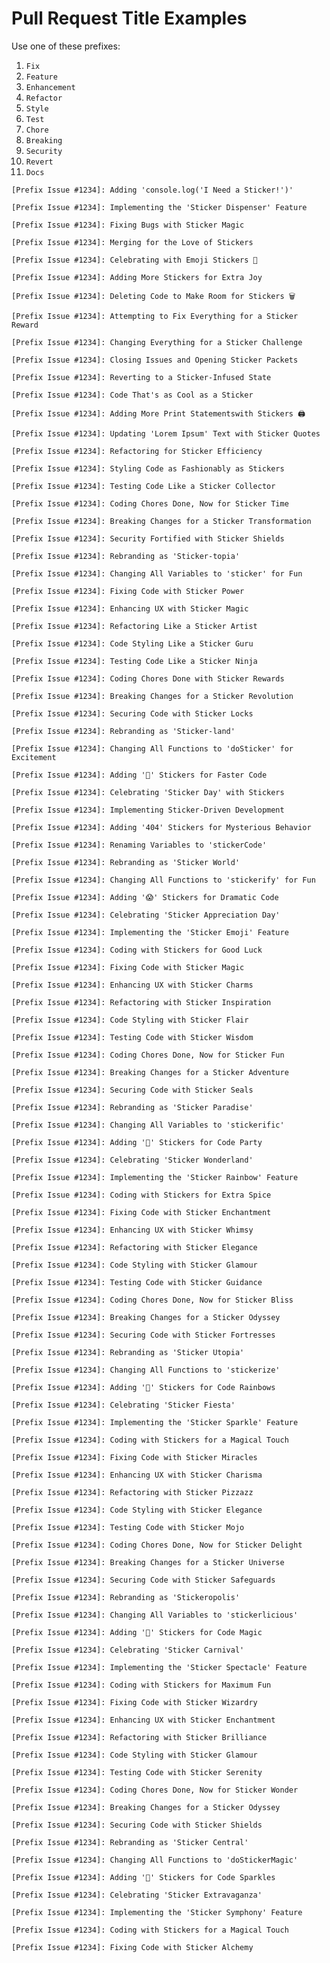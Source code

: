# Pull Request Title Examples

Use one of these prefixes:

1. `Fix`
2. `Feature`
3. `Enhancement`
4. `Refactor`
5. `Style`
6. `Test`
7. `Chore`
8. `Breaking`
9. `Security`
10. `Revert`
11. `Docs`

```
[Prefix Issue #1234]: Adding 'console.log('I Need a Sticker!')'
```

```
[Prefix Issue #1234]: Implementing the 'Sticker Dispenser' Feature
```

```
[Prefix Issue #1234]: Fixing Bugs with Sticker Magic
```

```
[Prefix Issue #1234]: Merging for the Love of Stickers
```

```
[Prefix Issue #1234]: Celebrating with Emoji Stickers 🎉
```

```
[Prefix Issue #1234]: Adding More Stickers for Extra Joy
```

```
[Prefix Issue #1234]: Deleting Code to Make Room for Stickers 🗑️
```

```
[Prefix Issue #1234]: Attempting to Fix Everything for a Sticker Reward
```

```
[Prefix Issue #1234]: Changing Everything for a Sticker Challenge
```

```
[Prefix Issue #1234]: Closing Issues and Opening Sticker Packets
```

```
[Prefix Issue #1234]: Reverting to a Sticker-Infused State
```

```
[Prefix Issue #1234]: Code That's as Cool as a Sticker
```

```
[Prefix Issue #1234]: Adding More Print Statementswith Stickers 🖨️
```

```
[Prefix Issue #1234]: Updating 'Lorem Ipsum' Text with Sticker Quotes
```

```
[Prefix Issue #1234]: Refactoring for Sticker Efficiency
```

```
[Prefix Issue #1234]: Styling Code as Fashionably as Stickers
```

```
[Prefix Issue #1234]: Testing Code Like a Sticker Collector
```

```
[Prefix Issue #1234]: Coding Chores Done, Now for Sticker Time
```

```
[Prefix Issue #1234]: Breaking Changes for a Sticker Transformation
```

```
[Prefix Issue #1234]: Security Fortified with Sticker Shields
```

```
[Prefix Issue #1234]: Rebranding as 'Sticker-topia'
```

```
[Prefix Issue #1234]: Changing All Variables to 'sticker' for Fun
```

```
[Prefix Issue #1234]: Fixing Code with Sticker Power
```

```
[Prefix Issue #1234]: Enhancing UX with Sticker Magic
```

```
[Prefix Issue #1234]: Refactoring Like a Sticker Artist
```

```
[Prefix Issue #1234]: Code Styling Like a Sticker Guru
```

```
[Prefix Issue #1234]: Testing Code Like a Sticker Ninja
```

```
[Prefix Issue #1234]: Coding Chores Done with Sticker Rewards
```

```
[Prefix Issue #1234]: Breaking Changes for a Sticker Revolution
```

```
[Prefix Issue #1234]: Securing Code with Sticker Locks
```

```
[Prefix Issue #1234]: Rebranding as 'Sticker-land'
```

```
[Prefix Issue #1234]: Changing All Functions to 'doSticker' for Excitement
```

```
[Prefix Issue #1234]: Adding '🚀' Stickers for Faster Code
```

```
[Prefix Issue #1234]: Celebrating 'Sticker Day' with Stickers
```

```
[Prefix Issue #1234]: Implementing Sticker-Driven Development
```

```
[Prefix Issue #1234]: Adding '404' Stickers for Mysterious Behavior
```

```
[Prefix Issue #1234]: Renaming Variables to 'stickerCode'
```

```
[Prefix Issue #1234]: Rebranding as 'Sticker World'
```

```
[Prefix Issue #1234]: Changing All Functions to 'stickerify' for Fun
```

```
[Prefix Issue #1234]: Adding '😱' Stickers for Dramatic Code
```

```
[Prefix Issue #1234]: Celebrating 'Sticker Appreciation Day'
```

```
[Prefix Issue #1234]: Implementing the 'Sticker Emoji' Feature
```

```
[Prefix Issue #1234]: Coding with Stickers for Good Luck
```

```
[Prefix Issue #1234]: Fixing Code with Sticker Magic
```

```
[Prefix Issue #1234]: Enhancing UX with Sticker Charms
```

```
[Prefix Issue #1234]: Refactoring with Sticker Inspiration
```

```
[Prefix Issue #1234]: Code Styling with Sticker Flair
```

```
[Prefix Issue #1234]: Testing Code with Sticker Wisdom
```

```
[Prefix Issue #1234]: Coding Chores Done, Now for Sticker Fun
```

```
[Prefix Issue #1234]: Breaking Changes for a Sticker Adventure
```

```
[Prefix Issue #1234]: Securing Code with Sticker Seals
```

```
[Prefix Issue #1234]: Rebranding as 'Sticker Paradise'
```

```
[Prefix Issue #1234]: Changing All Variables to 'stickerific'
```

```
[Prefix Issue #1234]: Adding '🎉' Stickers for Code Party
```

```
[Prefix Issue #1234]: Celebrating 'Sticker Wonderland'
```

```
[Prefix Issue #1234]: Implementing the 'Sticker Rainbow' Feature
```

```
[Prefix Issue #1234]: Coding with Stickers for Extra Spice
```

```
[Prefix Issue #1234]: Fixing Code with Sticker Enchantment
```

```
[Prefix Issue #1234]: Enhancing UX with Sticker Whimsy
```

```
[Prefix Issue #1234]: Refactoring with Sticker Elegance
```

```
[Prefix Issue #1234]: Code Styling with Sticker Glamour
```

```
[Prefix Issue #1234]: Testing Code with Sticker Guidance
```

```
[Prefix Issue #1234]: Coding Chores Done, Now for Sticker Bliss
```

```
[Prefix Issue #1234]: Breaking Changes for a Sticker Odyssey
```

```
[Prefix Issue #1234]: Securing Code with Sticker Fortresses
```

```
[Prefix Issue #1234]: Rebranding as 'Sticker Utopia'
```

```
[Prefix Issue #1234]: Changing All Functions to 'stickerize'
```

```
[Prefix Issue #1234]: Adding '🌈' Stickers for Code Rainbows
```

```
[Prefix Issue #1234]: Celebrating 'Sticker Fiesta'
```

```
[Prefix Issue #1234]: Implementing the 'Sticker Sparkle' Feature
```

```
[Prefix Issue #1234]: Coding with Stickers for a Magical Touch
```

```
[Prefix Issue #1234]: Fixing Code with Sticker Miracles
```

```
[Prefix Issue #1234]: Enhancing UX with Sticker Charisma
```

```
[Prefix Issue #1234]: Refactoring with Sticker Pizzazz
```

```
[Prefix Issue #1234]: Code Styling with Sticker Elegance
```

```
[Prefix Issue #1234]: Testing Code with Sticker Mojo
```

```
[Prefix Issue #1234]: Coding Chores Done, Now for Sticker Delight
```

```
[Prefix Issue #1234]: Breaking Changes for a Sticker Universe
```

```
[Prefix Issue #1234]: Securing Code with Sticker Safeguards
```

```
[Prefix Issue #1234]: Rebranding as 'Stickeropolis'
```

```
[Prefix Issue #1234]: Changing All Variables to 'stickerlicious'
```

```
[Prefix Issue #1234]: Adding '🦄' Stickers for Code Magic
```

```
[Prefix Issue #1234]: Celebrating 'Sticker Carnival'
```

```
[Prefix Issue #1234]: Implementing the 'Sticker Spectacle' Feature
```

```
[Prefix Issue #1234]: Coding with Stickers for Maximum Fun
```

```
[Prefix Issue #1234]: Fixing Code with Sticker Wizardry
```

```
[Prefix Issue #1234]: Enhancing UX with Sticker Enchantment
```

```
[Prefix Issue #1234]: Refactoring with Sticker Brilliance
```

```
[Prefix Issue #1234]: Code Styling with Sticker Glamour
```

```
[Prefix Issue #1234]: Testing Code with Sticker Serenity
```

```
[Prefix Issue #1234]: Coding Chores Done, Now for Sticker Wonder
```

```
[Prefix Issue #1234]: Breaking Changes for a Sticker Odyssey
```

```
[Prefix Issue #1234]: Securing Code with Sticker Shields
```

```
[Prefix Issue #1234]: Rebranding as 'Sticker Central'
```

```
[Prefix Issue #1234]: Changing All Functions to 'doStickerMagic'
```

```
[Prefix Issue #1234]: Adding '🌟' Stickers for Code Sparkles
```

```
[Prefix Issue #1234]: Celebrating 'Sticker Extravaganza'
```

```
[Prefix Issue #1234]: Implementing the 'Sticker Symphony' Feature
```

```
[Prefix Issue #1234]: Coding with Stickers for a Magical Touch
```

```
[Prefix Issue #1234]: Fixing Code with Sticker Alchemy
```
